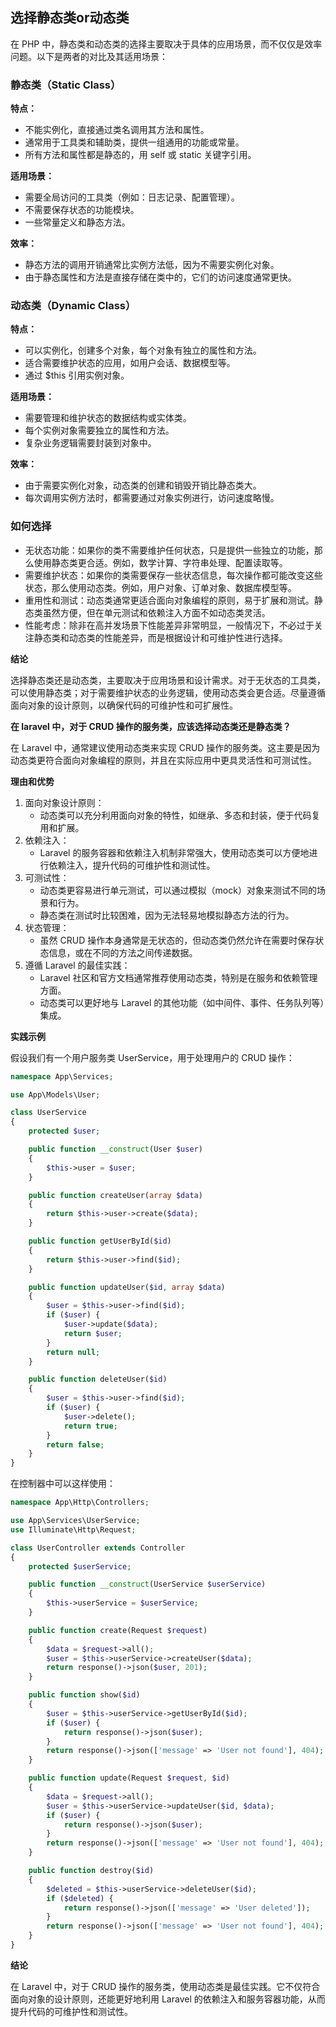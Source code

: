 
## 选择静态类or动态类

在 PHP 中，静态类和动态类的选择主要取决于具体的应用场景，而不仅仅是效率问题。以下是两者的对比及其适用场景：

### 静态类（Static Class）

**特点：**
- 不能实例化，直接通过类名调用其方法和属性。
- 通常用于工具类和辅助类，提供一组通用的功能或常量。
- 所有方法和属性都是静态的，用 self 或 static 关键字引用。

**适用场景：**

- 需要全局访问的工具类（例如：日志记录、配置管理）。
- 不需要保存状态的功能模块。
- 一些常量定义和静态方法。

**效率：**

- 静态方法的调用开销通常比实例方法低，因为不需要实例化对象。
- 由于静态属性和方法是直接存储在类中的，它们的访问速度通常更快。

### 动态类（Dynamic Class）

**特点：**

- 可以实例化，创建多个对象，每个对象有独立的属性和方法。
- 适合需要维护状态的应用，如用户会话、数据模型等。
- 通过 $this 引用实例对象。

**适用场景：**

- 需要管理和维护状态的数据结构或实体类。
- 每个实例对象需要独立的属性和方法。
- 复杂业务逻辑需要封装到对象中。

**效率：**

- 由于需要实例化对象，动态类的创建和销毁开销比静态类大。
- 每次调用实例方法时，都需要通过对象实例进行，访问速度略慢。

### 如何选择
- 无状态功能：如果你的类不需要维护任何状态，只是提供一些独立的功能，那么使用静态类更合适。例如，数学计算、字符串处理、配置读取等。
- 需要维护状态：如果你的类需要保存一些状态信息，每次操作都可能改变这些状态，那么使用动态类。例如，用户对象、订单对象、数据库模型等。
- 重用性和测试：动态类通常更适合面向对象编程的原则，易于扩展和测试。静态类虽然方便，但在单元测试和依赖注入方面不如动态类灵活。
- 性能考虑：除非在高并发场景下性能差异非常明显，一般情况下，不必过于关注静态类和动态类的性能差异，而是根据设计和可维护性进行选择。

**结论**

选择静态类还是动态类，主要取决于应用场景和设计需求。对于无状态的工具类，可以使用静态类；对于需要维护状态的业务逻辑，使用动态类会更合适。尽量遵循面向对象的设计原则，以确保代码的可维护性和可扩展性。

**在 laravel 中，对于 CRUD 操作的服务类，应该选择动态类还是静态类？**

在 Laravel 中，通常建议使用动态类来实现 CRUD 操作的服务类。这主要是因为动态类更符合面向对象编程的原则，并且在实际应用中更具灵活性和可测试性。

**理由和优势**

1. 面向对象设计原则：
    - 动态类可以充分利用面向对象的特性，如继承、多态和封装，便于代码复用和扩展。
2. 依赖注入：
   - Laravel 的服务容器和依赖注入机制非常强大，使用动态类可以方便地进行依赖注入，提升代码的可维护性和测试性。
3. 可测试性：
   - 动态类更容易进行单元测试，可以通过模拟（mock）对象来测试不同的场景和行为。
   - 静态类在测试时比较困难，因为无法轻易地模拟静态方法的行为。
4. 状态管理：
   - 虽然 CRUD 操作本身通常是无状态的，但动态类仍然允许在需要时保存状态信息，或在不同的方法之间传递数据。
5. 遵循 Laravel 的最佳实践：
   - Laravel 社区和官方文档通常推荐使用动态类，特别是在服务和依赖管理方面。
   - 动态类可以更好地与 Laravel 的其他功能（如中间件、事件、任务队列等）集成。

**实践示例**

假设我们有一个用户服务类 UserService，用于处理用户的 CRUD 操作：

```php
namespace App\Services;

use App\Models\User;

class UserService
{
    protected $user;

    public function __construct(User $user)
    {
        $this->user = $user;
    }

    public function createUser(array $data)
    {
        return $this->user->create($data);
    }

    public function getUserById($id)
    {
        return $this->user->find($id);
    }

    public function updateUser($id, array $data)
    {
        $user = $this->user->find($id);
        if ($user) {
            $user->update($data);
            return $user;
        }
        return null;
    }

    public function deleteUser($id)
    {
        $user = $this->user->find($id);
        if ($user) {
            $user->delete();
            return true;
        }
        return false;
    }
}
```
在控制器中可以这样使用：
```php
namespace App\Http\Controllers;

use App\Services\UserService;
use Illuminate\Http\Request;

class UserController extends Controller
{
    protected $userService;

    public function __construct(UserService $userService)
    {
        $this->userService = $userService;
    }

    public function create(Request $request)
    {
        $data = $request->all();
        $user = $this->userService->createUser($data);
        return response()->json($user, 201);
    }

    public function show($id)
    {
        $user = $this->userService->getUserById($id);
        if ($user) {
            return response()->json($user);
        }
        return response()->json(['message' => 'User not found'], 404);
    }

    public function update(Request $request, $id)
    {
        $data = $request->all();
        $user = $this->userService->updateUser($id, $data);
        if ($user) {
            return response()->json($user);
        }
        return response()->json(['message' => 'User not found'], 404);
    }

    public function destroy($id)
    {
        $deleted = $this->userService->deleteUser($id);
        if ($deleted) {
            return response()->json(['message' => 'User deleted']);
        }
        return response()->json(['message' => 'User not found'], 404);
    }
}
```

**结论**

在 Laravel 中，对于 CRUD 操作的服务类，使用动态类是最佳实践。它不仅符合面向对象的设计原则，还能更好地利用 Laravel 的依赖注入和服务容器功能，从而提升代码的可维护性和测试性。